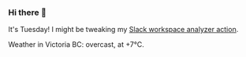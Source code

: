 ### Hi there :wave:

It's Tuesday! I might be tweaking my [Slack workspace analyzer action](https://github.com/bewuethr/slack-analyzer).

Weather in Victoria BC: overcast, at +7°C.
